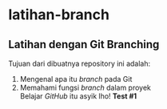 # latihan-branch
Latihan dengan Git Branching
--

Tujuan dari dibuatnya repository ini adalah:<br>
1. Mengenal apa itu *branch* pada Git<br>
2. Memahami fungsi *branch* dalam proyek<br>
Belajar *GitHub* itu asyik lho!
**Test #1**
